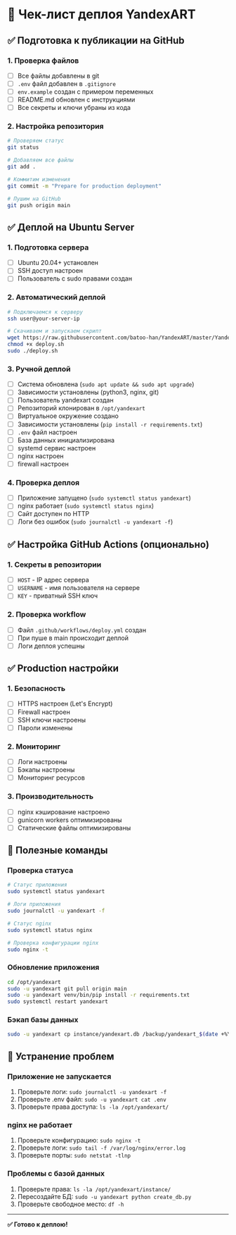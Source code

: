 # 🚀 Чек-лист деплоя YandexART

## ✅ Подготовка к публикации на GitHub

### 1. Проверка файлов
- [ ] Все файлы добавлены в git
- [ ] `.env` файл добавлен в `.gitignore`
- [ ] `env.example` создан с примером переменных
- [ ] README.md обновлен с инструкциями
- [ ] Все секреты и ключи убраны из кода

### 2. Настройка репозитория
```bash
# Проверяем статус
git status

# Добавляем все файлы
git add .

# Коммитим изменения
git commit -m "Prepare for production deployment"

# Пушим на GitHub
git push origin main
```

## ✅ Деплой на Ubuntu Server

### 1. Подготовка сервера
- [ ] Ubuntu 20.04+ установлен
- [ ] SSH доступ настроен
- [ ] Пользователь с sudo правами создан

### 2. Автоматический деплой
```bash
# Подключаемся к серверу
ssh user@your-server-ip

# Скачиваем и запускаем скрипт
wget https://raw.githubusercontent.com/batoo-han/YandexART/master/YandexART/deploy-unix.sh
chmod +x deploy.sh
sudo ./deploy.sh
```

### 3. Ручной деплой
- [ ] Система обновлена (`sudo apt update && sudo apt upgrade`)
- [ ] Зависимости установлены (python3, nginx, git)
- [ ] Пользователь yandexart создан
- [ ] Репозиторий клонирован в `/opt/yandexart`
- [ ] Виртуальное окружение создано
- [ ] Зависимости установлены (`pip install -r requirements.txt`)
- [ ] `.env` файл настроен
- [ ] База данных инициализирована
- [ ] systemd сервис настроен
- [ ] nginx настроен
- [ ] firewall настроен

### 4. Проверка деплоя
- [ ] Приложение запущено (`sudo systemctl status yandexart`)
- [ ] nginx работает (`sudo systemctl status nginx`)
- [ ] Сайт доступен по HTTP
- [ ] Логи без ошибок (`sudo journalctl -u yandexart -f`)

## ✅ Настройка GitHub Actions (опционально)

### 1. Секреты в репозитории
- [ ] `HOST` - IP адрес сервера
- [ ] `USERNAME` - имя пользователя на сервере
- [ ] `KEY` - приватный SSH ключ

### 2. Проверка workflow
- [ ] Файл `.github/workflows/deploy.yml` создан
- [ ] При пуше в main происходит деплой
- [ ] Логи деплоя успешны

## ✅ Production настройки

### 1. Безопасность
- [ ] HTTPS настроен (Let's Encrypt)
- [ ] Firewall настроен
- [ ] SSH ключи настроены
- [ ] Пароли изменены

### 2. Мониторинг
- [ ] Логи настроены
- [ ] Бэкапы настроены
- [ ] Мониторинг ресурсов

### 3. Производительность
- [ ] nginx кэширование настроено
- [ ] gunicorn workers оптимизированы
- [ ] Статические файлы оптимизированы

## 🔧 Полезные команды

### Проверка статуса
```bash
# Статус приложения
sudo systemctl status yandexart

# Логи приложения
sudo journalctl -u yandexart -f

# Статус nginx
sudo systemctl status nginx

# Проверка конфигурации nginx
sudo nginx -t
```

### Обновление приложения
```bash
cd /opt/yandexart
sudo -u yandexart git pull origin main
sudo -u yandexart venv/bin/pip install -r requirements.txt
sudo systemctl restart yandexart
```

### Бэкап базы данных
```bash
sudo -u yandexart cp instance/yandexart.db /backup/yandexart_$(date +%Y%m%d_%H%M%S).db
```

## 🚨 Устранение проблем

### Приложение не запускается
1. Проверьте логи: `sudo journalctl -u yandexart -f`
2. Проверьте .env файл: `sudo -u yandexart cat .env`
3. Проверьте права доступа: `ls -la /opt/yandexart/`

### nginx не работает
1. Проверьте конфигурацию: `sudo nginx -t`
2. Проверьте логи: `sudo tail -f /var/log/nginx/error.log`
3. Проверьте порты: `sudo netstat -tlnp`

### Проблемы с базой данных
1. Проверьте права: `ls -la /opt/yandexart/instance/`
2. Пересоздайте БД: `sudo -u yandexart python create_db.py`
3. Проверьте свободное место: `df -h`

---

**✅ Готово к деплою!** 